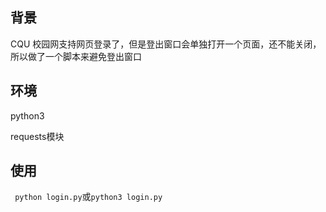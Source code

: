 ## 背景

CQU 校园网支持网页登录了，但是登出窗口会单独打开一个页面，还不能关闭，所以做了一个脚本来避免登出窗口



## 环境

python3

requests模块



## 使用

` python login.py`或`python3 login.py`





